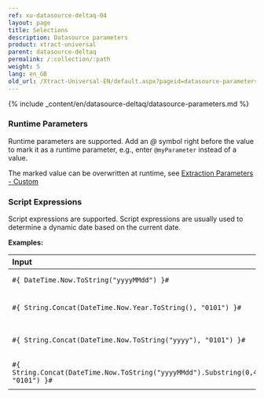 ```yaml
---
ref: xu-datasource-deltaq-04
layout: page
title: Selections
description: Datasource parameters
product: xtract-universal
parent: datasource-deltaq
permalink: /:collection/:path
weight: 5
lang: en_GB
old_url: /Xtract-Universal-EN/default.aspx?pageid=datasource-parameters
---
```

{% include _content/en/datasource-deltaq/datasource-parameters.md %}

### Runtime Parameters
Runtime parameters are supported. 
Add an *@* symbol right before the value to mark it as a runtime parameter, e.g., enter `@myParameter` instead of a value.

The marked value can be overwritten at runtime, see [Extraction Parameters - Custom](../execute-and-automate-extractions/extraction-parameters#custom)

### Script Expressions
Script expressions are supported. 
Script expressions are usually used to determine a dynamic date based on the current date. 

**Examples:**

|   Input                         | Output                                                                         | Description              |
|:--------------------------------------|:------------------------------------------------------------------------------|:--------------------|
|```#{ DateTime.Now.ToString("yyyyMMdd") }#```                                       | yyyyMMdd | Current date in SAP format          |
|```#{ String.Concat(DateTime.Now.Year.ToString(), "0101") }#```                     | yyyy0101 | Current year concatenated with "0101"           |
|```#{ String.Concat(DateTime.Now.ToString("yyyy"), "0101") }#```                    | yyyy0101 | Current year concatenated with "0101"            |
|```#{ String.Concat(DateTime.Now.ToString("yyyyMMdd").Substring(0,4), "0101") }#``` | yyyy0101 | Current year concatenated with "0101"           |

